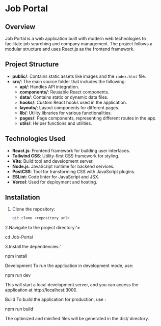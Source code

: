 # Job Portal

## Overview

Job Portal is a web application built with modern web technologies to facilitate job searching and company management. The project follows a modular structure and uses React.js as the frontend framework.

## Project Structure

- **public/**: Contains static assets like images and the `index.html` file.
- **src/**: The main source folder that includes the following:
  - **api/**: Handles API integration.
  - **components/**: Reusable React components.
  - **data/**: Contains static or dynamic data files.
  - **hooks/**: Custom React hooks used in the application.
  - **layouts/**: Layout components for different pages.
  - **lib/**: Utility libraries for various functionalities.
  - **pages/**: Page components, representing different routes in the app.
  - **utils/**: Helper functions and utilities.

## Technologies Used

- **React.js**: Frontend framework for building user interfaces.
- **Tailwind CSS**: Utility-first CSS framework for styling.
- **Vite**: Build tool and development server.
- **Node.js**: JavaScript runtime for backend services.
- **PostCSS**: Tool for transforming CSS with JavaScript plugins.
- **ESLint**: Code linter for JavaScript and JSX.
- **Vercel**: Used for deployment and hosting.

## Installation

1. Clone the repository:
   ```bash
   git clone <repository_url>

2.Navigate to the project directory:'=

cd Job-Portal

3.Install the dependencies:'

npm install

Development
To run the application in development mode, use:

npm run dev

This will start a local development server, and you can access the application at http://localhost:3000.


Build
To build the application for production, use :

npm run build

The optimized and minified files will be generated in the dist/ directory.


